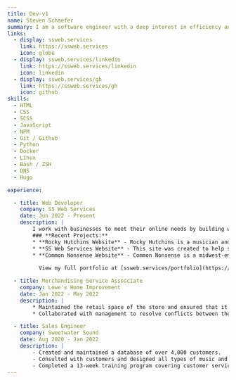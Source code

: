 ```yaml
---
title: Dev-v1
name: Steven Schaefer
summary: I am a software engineer with a deep interest in efficiency and automation. I have a passion for technology and try to make the world a better place with it using creative solutions. I pride myself on being able to work collaboratively with a team and step outside my comfort zone to understand others' points of view.
links: 
  - display: ssweb.services
    link: https://ssweb.services
    icon: globe
  - display: ssweb.services/linkedin
    link: https://ssweb.services/linkedin
    icon: linkedin
  - display: ssweb.services/gh
    link: https://ssweb.services/gh
    icon: github
skills: 
  - HTML
  - CSS
  - SCSS
  - JavaScript
  - NPM
  - Git / Github
  - Python
  - Docker
  - Linux
  - Bash / ZSH
  - DNS
  - Hugo

experience: 

  - title: Web Developer
    company: SS Web Services
    date: Jun 2022 - Present 
    description: |
        I work with businesses to meet their online needs by building websites, managing google listings, tracking website traffic, managing hosting and DNS, etc.
        ### **Recent Projects:**
        * **Rocky Hutchins Website** - Rocky Hutchins is a musician and producer. This website is designed to showcase his work and be a tool for networking and promoting himself. I created a unique design from scratch for this site and implemented lots of useful features and functionality into the site such as web scraping, automatic contact cards, link forwarding, analytics, a CMS, and more. **Technologies used:** *Hugo, Bootstrap, HTML, SCSS, Decap CMS, NPM, PurgeCSS, Netlify, Cloudflare*
        * **SS Web Services Website** - This site was created to help showcase the work of SS Web Services and reach new clients. It’s designed to be performant and easy to maintain. **Technolgies used:** *Hugo, Bootstrap, HTML, SCSS, NPM, Netlify*
        * **Common Nonsense Website** - Common Nonsense is a midwest-emo band from west Michigan. This website provides a place for them to showcase their music and a blog for them to tell their story and produce content on a platform that they control. **Technologies used:** *Hugo, HTML, CSS, Decap CMS, Netlify, Cloudflare*
        
          View my full portfolio at [ssweb.services/portfolio](https://ssweb.services/portfolio)

  - title: Merchandising Service Assosciate
    company: Lowe's Home Improvement
    date: Jan 2022 - May 2022
    description: |
        * Maintained the retail space of the store and ensured that it was compliant with the planogram
        * Collaborated with management to resolve conflicts between the planogram and needs of other departments

  - title: Sales Engineer
    company: Sweetwater Sound
    date: Aug 2020 - Jan 2022
    description: |
        - Created and maintained a database of over 4,000 customers. 
        - Consulted with customers and designed all types of music and audio systems. 
        - Completed a 13-week training program covering customer service and selling, as well as attending 4 hours of sales training per week
---
```

